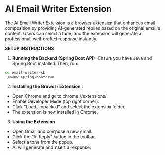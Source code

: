 # AI Email Writer Extension

The AI Email Writer Extension is a browser extension that enhances email composition by providing AI-generated replies based on the original email's content. Users can select a tone, and the extension will generate a professional, well-crafted response instantly.

**SETUP INSTRUCTIONS**
1. **Running the Backend (Spring Boot API)**
-Ensure you have Java and Spring Boot installed. Then, run:

```sh
cd email-writer-sb
./mvnw spring-boot:run
```

2. **Installing the Browser Extension** :
* Open Chrome and go to chrome://extensions/.
* Enable Developer Mode (top right corner).
* Click "Load Unpacked" and select the extension folder.
* The extension is now installed in Chrome.

3. **Using the Extension**
* Open Gmail and compose a new email.
* Click the "AI Reply" button in the toolbar.
* Select a tone from the popup.
* AI will generate and insert a response.









